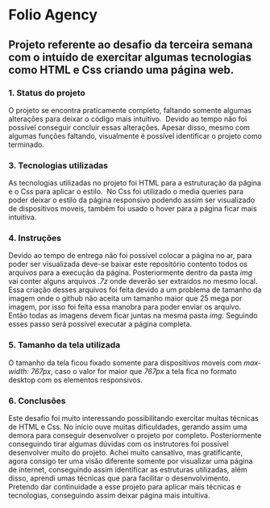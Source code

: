 # Folio Agency
## Projeto referente ao desafio da terceira semana com o intuído de exercitar algumas tecnologias como HTML e Css criando uma página web.

### 1. Status do projeto
O projeto se encontra praticamente completo, faltando somente algumas alterações para deixar o código mais intuitivo.  Devido ao tempo não foi possível conseguir concluir essas alterações. Apesar disso, mesmo com algumas funções faltando, visualmente é possível identificar o projeto como terminado.
### 3. Tecnologias utilizadas
As tecnologias utilizadas no projeto foi HTML para a estruturação da página e o Css para aplicar o estilo.  No Css foi utilizado o media queries para poder deixar o estilo da página responsivo podendo assim ser visualizado de dispositivos moveis, também foi usado o hover para a página ficar mais intuitiva. 
### 4. Instruções
Devido ao tempo de entrega não foi possível colocar a página no ar, para poder ser visualizada deve-se baixar este repositório contento todos os arquivos para a execução da página. Posteriormente dentro da pasta _img_ vai conter alguns arquivos _.7z_ onde deverão ser extraídos no mesmo local. Essa criação desses arquivos foi feita devido a um problema de tamanho da imagem onde o github não aceita um tamanho maior que 25 mega por imagem, por isso foi feita essa manobra para poder enviar os arquivo.  Então todas as imagens devem ficar juntas na mesma pasta _img_. Seguindo esses passo será possível executar a página completa.

### 5. Tamanho da tela utilizada
O tamanho da tela ficou fixado somente para dispositivos moveis com _max-width: 767px_, caso o valor for maior que _767px_ a tela fica no formato desktop com os elementos responsivos.

### 6. Conclusões
Este desafio foi muito interessando possibilitando exercitar muitas técnicas de HTML e Css. No início ouve muitas dificuldades, gerando assim uma demora para conseguir desenvolver o projeto por completo. Posteriormente conseguindo tirar algumas dúvidas com os instrutores foi possível desenvolver muito do projeto. Achei muito cansativo, mas gratificante, agora consigo ter uma visão diferente somente por visualizar uma página de internet, conseguindo assim identificar as estruturas utilizadas, além disso, aprendi umas técnicas que para facilitar o desenvolvimento. Pretendo dar continuidade a esse projeto para aplicar mais técnicas e tecnologias, conseguindo assim deixar página mais intuitiva.






